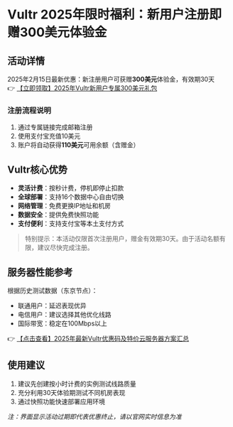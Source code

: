 # Vultr 2025年限时福利：新用户注册即赠300美元体验金

## 活动详情
2025年2月15日最新优惠：新注册用户可获赠**300美元**体验金，有效期30天  
👉 [【立即领取】2025年Vultr新用户专属300美元礼包](https://bit.ly/VuLtr)

### 注册流程说明
1. 通过专属链接完成邮箱注册
2. 使用支付宝充值10美元
3. 账户将自动获得**110美元**可用余额（含赠金）

## Vultr核心优势
- **灵活计费**：按秒计费，停机即停止扣款
- **全球部署**：支持16个数据中心自由切换
- **网络管理**：免费更换IP地址和机房
- **数据安全**：提供免费快照功能
- **支付便利**：支持支付宝等本土支付方式

> 特别提示：本活动仅限首次注册用户，赠金有效期30天。由于活动名额有限，建议尽快完成注册。

## 服务器性能参考
根据历史测试数据（东京节点）：
- 联通用户：延迟表现优异
- 电信用户：建议选择其他优化线路
- 国际带宽：稳定在100Mbps以上

👉 [【点击查看】2025年最新Vultr优惠码及特价云服务器方案汇总](https://bit.ly/VuLtr)

## 使用建议
1. 建议先创建按小时计费的实例测试线路质量
2. 充分利用30天体验期测试不同机房表现
3. 通过快照功能快速部署应用环境

*注：界面显示活动过期即代表优惠终止，请以官网实时信息为准*